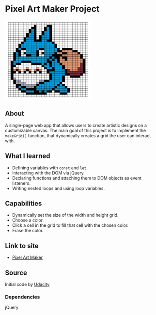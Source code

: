 # Pixel Art Maker Project
![my screenshot](pixel-art.png "Pixel Art")
## About
A single-page web app that allows users to create artistic designs on a customizable canvas.
The main goal of this project is to implement the `makeGrid()` function, that dynamically creates a grid the user can interact with.
## What I learned
* Defining variables with `const` and `let`.
* Interacting with the DOM via jQuery.
* Declaring functions and attaching them to DOM objects as event listeners.
* Writing nested loops and using loop variables.

## Capabilities
* Dynamically set the size of the width and height grid.
* Choose a color.
* Click a cell in the grid to fill that cell with the chosen color.
* Erase the color.

## Link to site
* [Pixel Art Maker](https://pressr2.github.io/Old-portfolio/pixel_art_maker/)

## Source
Initial code by [Udacity](https://github.com/udacity/project-pixel-art-maker-starter.git)
### Dependencies
jQuery